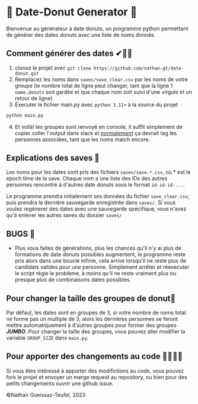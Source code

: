 # 🍩 Date-Donut Generator 🍩

Bienvenue au générateur à date donuts, un programme python permettant de générer des dates donuts avec une liste de noms donnés.

## Comment générer des dates ✔📆🍩
1. clonez le projet avec `git clone https://github.com/nathan-gt/date-donut.git`
2. Remplacez les noms dans `saves/save_clear.csv` par les noms de votre groupe (le nombre total de ligne peut changer, tant que la ligne 1 `name,donuts` soit gardée et que chaque nom soit suivi d'une virgule et un retour de ligne)
3. Éxecuter le fichier main.py avec `python 3.11+` à la source du projet
```bash
python main.py
```
4. Et voilà! les groupes sont renvoyé en console, il suffit simplement de copier coller l'output dans slack et <ins>*normalement*</ins> ça devrait tag les personnes associées, tant que les noms match encore.

## Explications des saves 💾
Les noms pour les dates sont pris des fichiers `saves/save-*.csv`, où * est le epoch time de la save. Chaque nom a une liste des IDs des autres personnes rencontré à d'autres date donuts sous le format `id-id-id-...`.

Le programme prendra initialement ses données du fichier `save_clear.csv`, puis prendra la dernière sauvegarde enregistrée dans `saves/`. Si vous voulez regénerer des dates avec une sauvegarde spécifique, vous n'avez qu'à enlever les autres saves du dossier `saves/`

## BUGS 🐛
- Plus vous faites de générations, plus les chances qu'il n'y ai plus de formations de date donuts possibles augmentent, le programme reste pris alors dans une boucle infinie, cela arrive lorsqu'il ne reste plus de candidats valides pour une personne. Simplement arrêter et réexecuter le script règle le problème, à moins qu'il ne reste vraiment plus ou presque plus de combinaisons dates possibles.

## Pour changer la taille des groupes de donut🍩
Par défaut, les dates sont en groupes de 3, si votre nombre de noms total ne forme pas un multiple de 3, alors les dernières personnes se feront mettre automatiquement à d'autres groupes pour former des groupes ***JUMBO***. Pour changer la taille des groupes, vous pouvez aller modifier la variable `GROUP_SIZE` dans `main.py`.

## Pour apporter des changements au code 👩‍💻👨‍💻
Si vous êtes intéressé à apporter des modifictions au code, vous pouvez fork le projet et envoyer un merge request au repository, ou bien pour des petits changements ouvrir une github issue.

©Nathan Gueissaz-Teufel, 2023